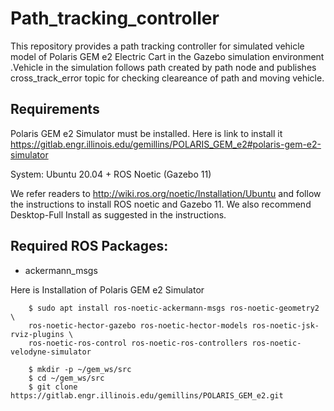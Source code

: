 # Path_tracking_controller
This repository provides a path tracking controller for simulated vehicle model of Polaris GEM e2 Electric Cart in the Gazebo simulation environment .Vehicle in the simulation follows path created by path node and publishes cross_track_error topic for checking cleareance of path and moving vehicle. 

## Requirements
Polaris GEM e2 Simulator must be installed. Here is link to install it 
https://gitlab.engr.illinois.edu/gemillins/POLARIS_GEM_e2#polaris-gem-e2-simulator

System: Ubuntu 20.04 + ROS Noetic (Gazebo 11)

We refer readers to http://wiki.ros.org/noetic/Installation/Ubuntu and follow the instructions to install ROS noetic and Gazebo 11.
We also recommend Desktop-Full Install as suggested in the instructions.

## Required ROS Packages:

 - ackermann_msgs

Here is Installation of  Polaris GEM e2 Simulator

```
    $ sudo apt install ros-noetic-ackermann-msgs ros-noetic-geometry2 \
    ros-noetic-hector-gazebo ros-noetic-hector-models ros-noetic-jsk-rviz-plugins \
    ros-noetic-ros-control ros-noetic-ros-controllers ros-noetic-velodyne-simulator

```
```
    $ mkdir -p ~/gem_ws/src
    $ cd ~/gem_ws/src
    $ git clone https://gitlab.engr.illinois.edu/gemillins/POLARIS_GEM_e2.git
```

